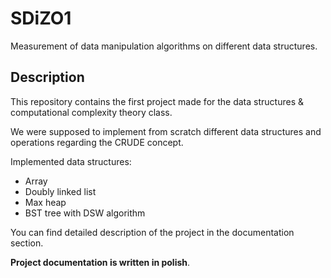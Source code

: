 # SDiZO1

Measurement of data manipulation algorithms on different data structures.

## Description

This repository contains the first project made for the data structures &
computational complexity theory class.

We were supposed to implement from scratch different data structures and operations regarding the CRUDE concept.

Implemented data structures:

- Array
- Doubly linked list
- Max heap
- BST tree with DSW algorithm

You can find detailed description of the project in the documentation section.

**Project documentation is written in polish**.